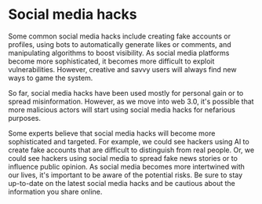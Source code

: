 # Social media hacks

Some common social media hacks include creating fake accounts or profiles, using bots to automatically generate likes or comments, and manipulating algorithms to boost visibility. As social media platforms become more sophisticated, it becomes more difficult to exploit vulnerabilities. However, creative and savvy users will always find new ways to game the system.

So far, social media hacks have been used mostly for personal gain or to spread misinformation. However, as we move into web 3.0, it's possible that more malicious actors will start using social media hacks for nefarious purposes.

Some experts believe that social media hacks will become more sophisticated and targeted. For example, we could see hackers using AI to create fake accounts that are difficult to distinguish from real people. Or, we could see hackers using social media to spread fake news stories or to influence public opinion. As social media becomes more intertwined with our lives, it's important to be aware of the potential risks. Be sure to stay up-to-date on the latest social media hacks and be cautious about the information you share online.
